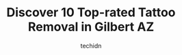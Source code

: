 ---
layout: ampstory
image: https://i0.wp.com/www.depkes.org/wp-content/uploads/2023/06/tattoo-removal-0-in-gilbert-az-1685861960.jpeg?resize=640,853
author: techidn
featured: false
description: Discover the impressive array of Tattoo Removal options in Gilbert AZ, where you can find 10 of the largest Tattoo Removal establishments in the area. From renowned classics to hidden gems, 
title: Discover 10 Top-rated Tattoo Removal in Gilbert AZ
cover:
   title: Discover 10 Top-rated Tattoo Removal in Gilbert AZ
   subtitle: Rickpate
   background: https://www.depkes.org/wp-content/uploads/2023/06/tattoo-removal-0-in-gilbert-az-1685861960.jpeg

pages: 
 - layout: thirds
   top: <h1>#1 LaserAway</h1>
   bottom: "<p>Ive been going to the Chandler location for a while now for a few different services and theyre always super helpful. The staff is super friendly and accommodating </p>"
   background: https://www.depkes.org/wp-content/uploads/2023/06/tattoo-removal-1-in-gilbert-az-1685861960.jpeg
   backgroundblur: true
 - layout: thirds
   top: <h1>#2 Black Lotus Tattooers</h1>
   bottom: "<p>Classic, welcoming and clean tattoo shop! Got some amazing work done by Tyler Nealeigh, he designed a memorial tattoo for my dad and it came out exactly how I pictured it</p>"
   background: https://www.depkes.org/wp-content/uploads/2023/06/tattoo-removal-2-in-gilbert-az-1685861960.jpeg
   cta:
      link: https://www.depkes.org/blog/discover-10-top-rated-tattoo-removal-in-gilbert-az/
      text: Discover 10 Top-rated Tattoo Removal in Gilbert AZ
 - layout: thirds
   top: <h1>#3 Dark Horse Tattoo Company</h1>
   bottom: "<p>1111 N Gilbert Rd UNIT 108, Gilbert, AZ 85234, United States</p>"
   background: https://www.depkes.org/wp-content/uploads/2023/06/tattoo-removal-3-in-gilbert-az-1685861961.jpeg
   cta:
      link: https://www.depkes.org/blog/discover-10-top-rated-tattoo-removal-in-gilbert-az/
      text: Discover 10 Top-rated Tattoo Removal in Gilbert AZ
 - layout: thirds
   top: <h1>#4 Studio Conceal</h1>
   bottom: "<p>2212 E Williams Field Rd #200, Gilbert, AZ 85295, United States</p>"
   background: https://images.unsplash.com/photo-1488554378835-f7acf46e6c98?ixlib=rb-4.0.3&ixid=MnwxMjA3fDB8MHxwaG90by1wYWdlfHx8fGVufDB8fHx8&auto=format&fit=crop&w=640&h=853&q=80
   cta:
      link: https://www.depkes.org/blog/discover-10-top-rated-tattoo-removal-in-gilbert-az/
      text: Discover 10 Top-rated Tattoo Removal in Gilbert AZ
 - layout: thirds
   top: <h1>#5 Instinktive Tattoo</h1>
   bottom: "<p>18256 E Williams Field Rd, Gilbert, AZ 85295, United States</p>"
   background: https://images.unsplash.com/photo-1632260260864-caf7fde5ec36?ixlib=rb-4.0.3&ixid=MnwxMjA3fDB8MHxwaG90by1wYWdlfHx8fGVufDB8fHx8&auto=format&fit=crop&w=640&h=853&q=80
   cta:
      link: https://www.depkes.org/blog/discover-10-top-rated-tattoo-removal-in-gilbert-az/
      text: Discover 10 Top-rated Tattoo Removal in Gilbert AZ
 - layout: thirds
   top: <h1>#6 Drops of Beauty</h1>
   bottom: "<p>875 N Greenfield Rd #103, Gilbert, AZ 85234, United States</p>"
   background: https://images.unsplash.com/photo-1533998839656-76f5e4b2bccb?ixlib=rb-4.0.3&ixid=MnwxMjA3fDB8MHxwaG90by1wYWdlfHx8fGVufDB8fHx8&auto=format&fit=crop&w=640&h=853&q=80
   cta:
      link: https://www.depkes.org/blog/discover-10-top-rated-tattoo-removal-in-gilbert-az/
      text: Discover 10 Top-rated Tattoo Removal in Gilbert AZ
 - layout: thirds
   top: <h1>#7 Modern Body Clinic</h1>
   bottom: "<p>2450 E Guadalupe Rd #105, Gilbert, AZ 85234, United States</p>"
   background: https://images.unsplash.com/photo-1618556658017-fd9c732d1360?ixlib=rb-4.0.3&ixid=MnwxMjA3fDB8MHxwaG90by1wYWdlfHx8fGVufDB8fHx8&auto=format&fit=crop&w=640&h=853&q=80
   cta:
      link: https://www.depkes.org/blog/discover-10-top-rated-tattoo-removal-in-gilbert-az/
      text: Discover 10 Top-rated Tattoo Removal in Gilbert AZ
 - layout: thirds
   middle: Continue reading...
   background: https://images.unsplash.com/photo-1609083590460-7b8cc0ca65f8?ixlib=rb-4.0.3&ixid=MnwxMjA3fDB8MHxwaG90by1wYWdlfHx8fGVufDB8fHx8&auto=format&fit=crop&w=640&h=853&q=80
   cta:
      link: https://www.depkes.org/blog/discover-10-top-rated-tattoo-removal-in-gilbert-az/
      text: Discover 10 Top-rated Tattoo Removal in Gilbert AZ
      
---